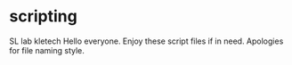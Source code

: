 # scripting
SL lab kletech
Hello everyone. Enjoy these script files if in need. Apologies for file naming style. 
